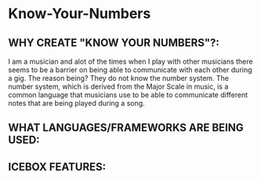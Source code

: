 # Know-Your-Numbers

## WHY CREATE "KNOW YOUR NUMBERS"?:
I am a musician and alot of the times when I play with other musicians there seems to be a barrier on being able to communicate with each other during a gig. The reason being? They do not know the number system. The number system, which is derived from the Major Scale in music, is a common language that musicians use to be able to communicate different notes that are being played during a song.

## WHAT LANGUAGES/FRAMEWORKS ARE BEING USED:

## ICEBOX FEATURES: